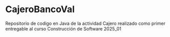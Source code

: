 # CajeroBancoVal
Repositorio de codigo en Java de la actividad Cajero realizado como primer entregable al curso Construcción de Software 2025_01
